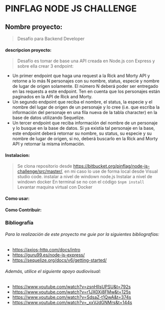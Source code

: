 # PINFLAG NODE JS CHALLENGE
## Nombre proyecto: 
> Desafío para Backend Developer
#### descripcion proyecto: 
> Desafío es tomar de base una API creada en Node.js con Express y sobre ella crear 3 endpoint:
- Un primer endpoint que haga una request a la Rick and Morty API y retorne a lo más N personajes
con su nombre, status, especie y nombre de lugar de origen solamente. El número N deberá poder ser
entregado en las requests a este endpoint. Ten en cuenta que los personajes están paginados en la API
de Rick and Morty.
- Un segundo endpoint que reciba el nombre, el status, la especie y el nombre del lugar de origen de
un personaje y lo cree (i.e. que escriba la información del personaje en una fila nueva de la tabla
character) en la base de datos utilizando Sequelize.
- Un tercer endpoint que reciba información del nombre de un personaje y lo busque en la base de datos.
Si ya existía tal personaje en la base, este endpoint deberá retornar su nombre, su status, su especie y
su nombre de lugar de origen, si no, deberá buscarlo en la Rick and Morty API y retornar la misma
infomación.
#### Instalacion:
> Se clona repositorio desde https://bitbucket.org/pinflag/node-js-challenge/src/master/, en mi caso lo use de forma local desde Visual studio code.
> instalar a nivel de windown node.js
> Instalar a nivel de windown docker
> En terminal se no con el código `$npm install`
> Levantar maquina virtual con Docker
#### Como usar:

#### Como Contribuir:
>

### Bibliografía
###### Para la realización de este proyecto me guie por la siguientes bibliografías:
- https://axios-http.com/docs/intro
- https://guru99.es/node-js-express/
- https://sequelize.org/docs/v6/getting-started/

###### Además, utilice el siguiente apoyo audiovisual:
- https://www.youtube.com/watch?v=zsnHIlsUPSU&t=792s
- https://www.youtube.com/watch?v=r1JX0Xi8FMw&t=125s
- https://www.youtube.com/watch?v=SdsaZ-t1QwA&t=374s
- https://www.youtube.com/watch?v=_xxVJdGNMrs&t=144s